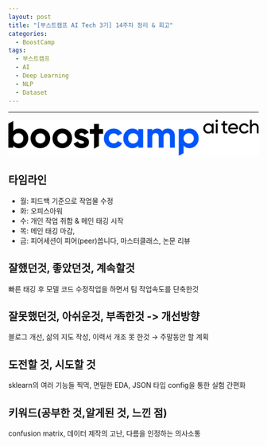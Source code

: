```yaml
---
layout: post
title: "[부스트캠프 AI Tech 3기] 14주차 정리 & 회고"
categories:
  - BoostCamp
tags:
  - 부스트캠프
  - AI
  - Deep Learning
  - NLP
  - Dataset
---
```


---
![Untitled](/assets/img/AITech로고.png)

## 타임라인

- 월: 피드백 기준으로 작업물 수정
- 화: 오피스아워
- 수: 개인 작업 취합 & 메인 태깅 시작
- 목: 메인 태깅 마감,
- 금: 피어세션이 피어(peer)씁니다, 마스터클래스, 논문 리뷰

## 잘했던것, 좋았던것, 계속할것

빠른 태깅 후 모델 코드 수정작업을 하면서 팀 작업속도를 단축한것

## 잘못했던것, 아쉬운것, 부족한것 -> 개선방향

블로그 개선, 삶의 지도 작성, 이력서 개조 못 한것 → 주말동안 할 계획

## 도전할 것, 시도할 것

sklearn의 여러 기능들 찍먹, 면밀한 EDA, JSON 타입 config을 통한 실험 간편화

## 키워드(공부한 것,알게된 것, 느낀 점)

confusion matrix, 데이터 제작의 고난, 다름을 인정하는 의사소통